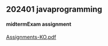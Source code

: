 ## 202401 javaprogramming 

#### midtermExam assignment

[Assignments-KO.pdf](https://github.com/RinSeoOo/java_programming/files/14964928/Assignments-KO.pdf)
